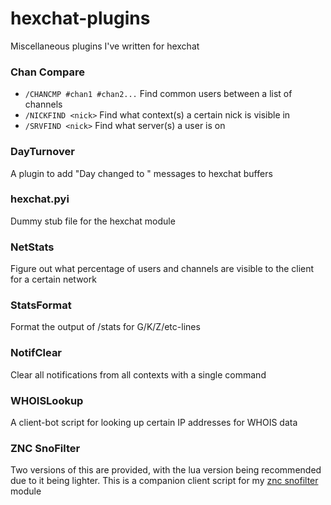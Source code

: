 # hexchat-plugins
Miscellaneous plugins I've written for hexchat

### Chan Compare
- `/CHANCMP #chan1 #chan2...` Find common users between a list of channels
- `/NICKFIND <nick>` Find what context(s) a certain nick is visible in
- `/SRVFIND <nick>` Find what server(s) a user is on

### DayTurnover
A plugin to add "Day changed to " messages to hexchat buffers

### hexchat.pyi
Dummy stub file for the hexchat module

### NetStats
Figure out what percentage of users and channels are visible to the client for a certain network

### StatsFormat
Format the output of /stats for G/K/Z/etc-lines

### NotifClear
Clear all notifications from all contexts with a single command

### WHOISLookup
A client-bot script for looking up certain IP addresses for WHOIS data

### ZNC SnoFilter
Two versions of this are provided, with the lua version being recommended due to it being lighter. This is a companion client script for my [znc snofilter](https://github.com/TotallyNotRobots/znc-modules/blob/master/python/snofilter.py) module
